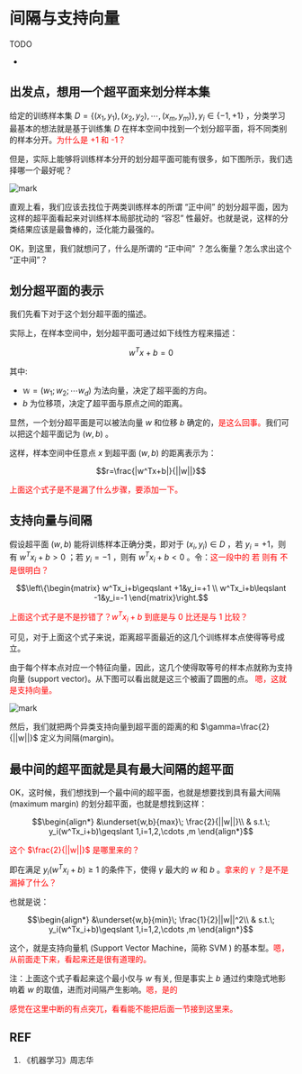 # 间隔与支持向量

TODO

-


## 出发点，想用一个超平面来划分样本集

给定的训练样本集 $D=\{(x_1,y_1),(x_2,y_2),\cdots ,(x_m,y_m)\},y_i\in \{-1,+1\}$ ，分类学习最基本的想法就是基于训练集 $D$ 在样本空间中找到一个划分超平面，将不同类别的样本分开。<span style="color:red;">为什么是 +1 和 -1？</span>

但是，实际上能够将训练样本分开的划分超平面可能有很多，如下图所示，我们选择哪一个最好呢？

![mark](http://pacdb2bfr.bkt.clouddn.com/blog/image/180627/JaDCGAjhfh.png?imageslim)


直观上看，我们应该去找位于两类训练样本的所谓 “正中间” 的划分超平面，因为这样的超平面看起来对训练样本局部扰动的 “容忍” 性最好。也就是说，这样的分类结果应该是最鲁棒的，泛化能力最强的。

OK，到这里，我们就想问了，什么是所谓的 “正中间” ？怎么衡量？怎么求出这个 “正中间”？


## 划分超平面的表示

我们先看下对于这个划分超平面的描述。

实际上，在样本空间中，划分超平面可通过如下线性方程来描述：

$$w^Tx+b=0$$

其中:

- $\mathbb{w}=(w_1;w_2;\cdots w_d)$ 为法向量，决定了超平面的方向。
- $b$ 为位移项，决定了超平面与原点之间的距离。

显然，一个划分超平面是可以被法向量 $w$ 和位移 $b$ 确定的，<span style="color:red;">是这么回事。</span>我们可以把这个超平面记为 $(w,b)$ 。

这样，样本空间中任意点 $x$ 到超平面 $(w,b)$ 的距离表示为：

$$r=\frac{|w^Tx+b|}{||w||}$$

<span style="color:red;">上面这个式子是不是漏了什么步骤，要添加一下。</span>

## 支持向量与间隔

假设超平面 $(w,b)$ 能将训练样本正确分类，即对于 $(x_i,y_i)\in D$ ，若 $y_i=+1$，则有 $w^Tx_i+b>0$ ；若 $y_i=-1$ ，则有 $w^Tx_i+b<0$ 。令：<span style="color:red;">这一段中的 若 则有 不是很明白？</span>

$$\left\{\begin{matrix} w^Tx_i+b\geqslant +1&y_i=+1 \\ w^Tx_i+b\leqslant -1&y_i=-1 \end{matrix}\right.$$

<span style="color:red;">上面这个式子是不是抄错了？$w^Tx_i+b$ 到底是与 0 比还是与 1 比较？</span>

可见，对于上面这个式子来说，距离超平面最近的这几个训练样本点使得等号成立。

由于每个样本点对应一个特征向量，因此，这几个使得取等号的样本点就称为支持向量 (support vector)。从下图可以看出就是这三个被画了圆圈的点。 <span style="color:red;">嗯，这就是支持向量。</span>

![mark](http://pacdb2bfr.bkt.clouddn.com/blog/image/180627/h9jKJD4J15.png?imageslim)


然后，我们就把两个异类支持向量到超平面的距离的和 $\gamma=\frac{2}{||w||}$ 定义为间隔(margin)。


## 最中间的超平面就是具有最大间隔的超平面


OK，这时候，我们想找到一个最中间的超平面，也就是想要找到具有最大间隔 (maximum margin) 的划分超平面，也就是想找到这样：

$$\begin{align*} &\underset{w,b}{max}\; \frac{2}{||w||}\\ & s.t.\; y_i(w^Tx_i+b)\geqslant 1,i=1,2,\cdots ,m \end{align*}$$

<span style="color:red;">这个 $\frac{2}{||w||}$ 是哪里来的？</span>

即在满足 $y_i(w^Tx_i+b)\geqslant 1$ 的条件下，使得 $\gamma$ 最大的 $w$ 和 $b$ 。<span style="color:red;">拿来的 $\gamma$ ？是不是漏掉了什么？</span>

也就是说：

$$\begin{align*} &\underset{w,b}{min}\; \frac{1}{2}||w||^2\\ & s.t.\; y_i(w^Tx_i+b)\geqslant 1,i=1,2,\cdots ,m \end{align*}$$

这个，就是支持向量机 (Support Vector Machine，简称 SVM ) 的基本型。<span style="color:red;">嗯，从前面走下来，看起来还是很有道理的。</span>

注：上面这个式子看起来这个最小仅与 $w$ 有关, 但是事实上 $b$ 通过约束隐式地影响着 $w$ 的取值，进而对间隔产生影响。<span style="color:red;">嗯，是的</span>


<span style="color:red;">感觉在这里中断的有点突兀，看看能不能把后面一节接到这里来。</span>


## REF
1. 《机器学习》周志华
